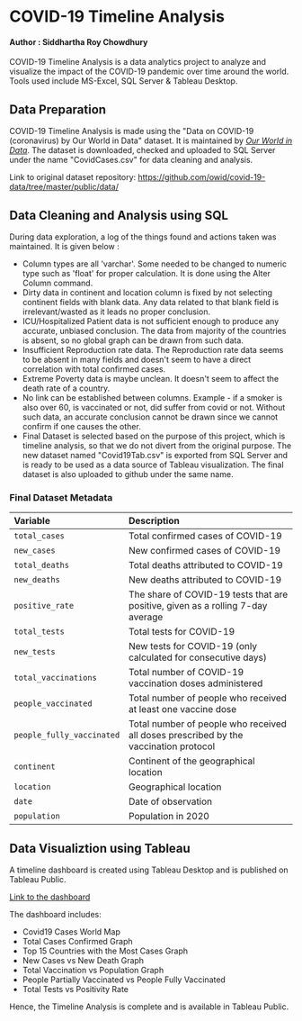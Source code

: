 # COVID-19 Timeline Analysis
#### Author : Siddhartha Roy Chowdhury

COVID-19 Timeline Analysis is a data analytics project to analyze and visualize the impact of the COVID-19 pandemic over time around the world. Tools used include MS-Excel, SQL Server & Tableau Desktop.

## Data Preparation
COVID-19 Timeline Analysis is made using the "Data on COVID-19 (coronavirus) by Our World in Data" dataset. It is maintained by [_Our World in Data_](https://ourworldindata.org/coronavirus). The dataset is downloaded, checked and uploaded to SQL Server under the name "CovidCases.csv" for data cleaning and analysis.

Link to original dataset repository: https://github.com/owid/covid-19-data/tree/master/public/data/ 

## Data Cleaning and Analysis using SQL
During data exploration, a log of the things found and actions taken was maintained. It is given below :
- Column types are all 'varchar'. Some needed to be changed to numeric type such as 'float' for proper calculation. It is done using the Alter Column command.
- Dirty data in continent and location column is fixed by not selecting continent fields with blank data. Any data related to that blank field is irrelevant/wasted as it leads no proper conclusion. 
- ICU/Hospitalized Patient data is not sufficient enough to produce any accurate, unbiased conclusion. The data from majority of the countries is absent, so no global graph can be drawn from such data.
- Insufficient Reproduction rate data. The Reproduction rate data seems to be absent in many fields and doesn't seem to have a direct correlation with total confirmed cases.
- Extreme Poverty data is maybe unclean. It doesn't seem to affect the death rate of a country.
- No link can be established between columns. Example - if a smoker is also over 60, is vaccinated or not, did suffer from covid or not. Without such data, an accurate conclusion cannot be drawn since we cannot confirm if one causes the other.
- Final Dataset is selected based on the purpose of this project, which is timeline analysis, so that we do not divert from the original purpose. The new dataset named "Covid19Tab.csv" is exported from SQL Server and is ready to be used as a data source of Tableau visualization. The final dataset is also uploaded to github under the same name.
### Final Dataset Metadata
| Variable                         | Description                                                           |
|:---------------------------------|:----------------------------------------------------------------------|
| `total_cases`                    | Total confirmed cases of COVID-19                                     |
| `new_cases`                      | New confirmed cases of COVID-19                                       |
| `total_deaths`                   | Total deaths attributed to COVID-19                                   |
| `new_deaths`                     | New deaths attributed to COVID-19                                     |
| `positive_rate`                  | The share of COVID-19 tests that are positive, given as a rolling 7-day average|
| `total_tests`                    | Total tests for COVID-19                                              |
| `new_tests`                      | New tests for COVID-19 (only calculated for consecutive days)         |
| `total_vaccinations`             | Total number of COVID-19 vaccination doses administered               |
| `people_vaccinated`              | Total number of people who received at least one vaccine dose         |
| `people_fully_vaccinated`        | Total number of people who received all doses prescribed by the vaccination protocol | 
| `continent`                      | Continent of the geographical location                                |
| `location`                       | Geographical location                                                 |
| `date`                           | Date of observation                                                   |
| `population`                     | Population in 2020                                                    |

## Data Visualiztion using Tableau
A timeline dashboard is created using Tableau Desktop and is published on Tableau Public.

[Link to the dashboard](https://public.tableau.com/views/Covid-19TimelineAnalysis_16342092518220/Dashboard1?:language=en-GB&publish=yes&:display_count=n&:origin=viz_share_link)

The dashboard includes:
- Covid19 Cases World Map
- Total Cases Confirmed Graph
- Top 15 Countries with the Most Cases Graph
- New Cases vs New Death Graph
- Total Vaccination vs Population Graph
- People Partially Vaccinated vs People Fully Vaccinated
- Total Tests vs Positivity Rate

Hence, the Timeline Analysis is complete and is available in Tableau Public.
